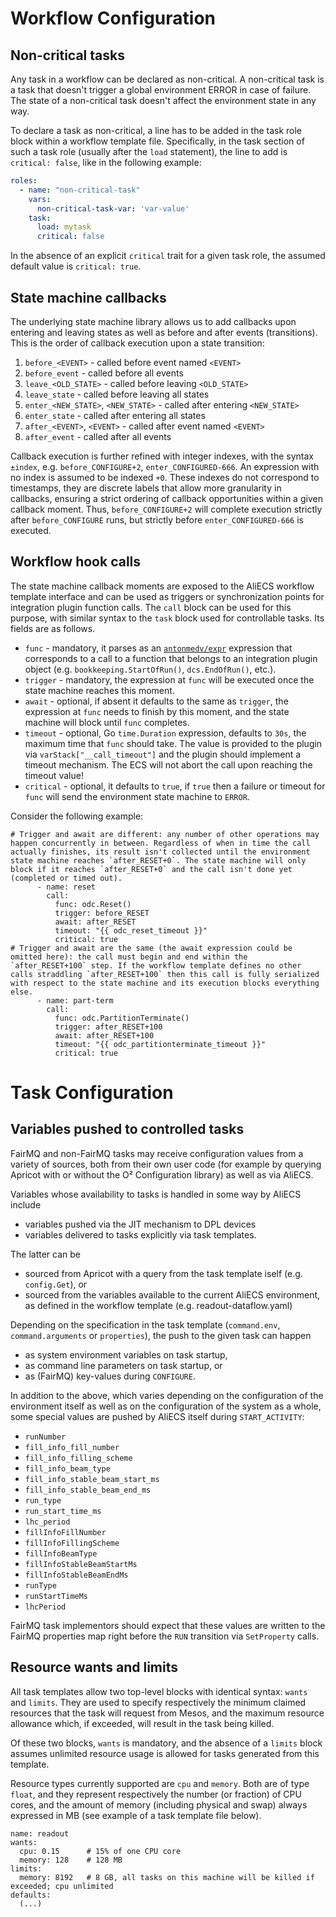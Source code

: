 # Workflow Configuration

## Non-critical tasks

Any task in a workflow can be declared as non-critical. A non-critical task is a task that doesn't trigger a global environment ERROR in case of failure. The state of a non-critical task doesn't affect the environment state in any way.

To declare a task as non-critical, a line has to be added in the task role block within a workflow template file. Specifically, in the task section of such a task role (usually after the `load` statement), the line to add is `critical: false`, like in the following example:

```yaml
roles:
  - name: "non-critical-task"
    vars:
      non-critical-task-var: 'var-value'
    task:
      load: mytask
      critical: false
```

In the absence of an explicit `critical` trait for a given task role, the assumed default value is `critical: true`.

## State machine callbacks

The underlying state machine library allows us to add callbacks upon entering and leaving states as well as before and after events (transitions).
This is the order of callback execution upon a state transition:
1. `before_<EVENT>` - called before event named `<EVENT>`
2. `before_event` - called before all events
3. `leave_<OLD_STATE>` - called before leaving `<OLD_STATE>`
4. `leave_state` - called before leaving all states
5. `enter_<NEW_STATE>`, `<NEW_STATE>` - called after entering `<NEW_STATE>`
6. `enter_state` - called after entering all states
7. `after_<EVENT>`, `<EVENT>` - called after event named `<EVENT>`
8. `after_event` - called after all events

Callback execution is further refined with integer indexes, with the syntax `±index`, e.g. `before_CONFIGURE+2`, `enter_CONFIGURED-666`. An expression with no index is assumed to be indexed `+0`. These indexes do not correspond to timestamps, they are discrete labels that allow more granularity in callbacks, ensuring a strict ordering of callback opportunities within a given callback moment. Thus, `before_CONFIGURE+2` will complete execution strictly after `before_CONFIGURE` runs, but strictly before `enter_CONFIGURED-666` is executed.

## Workflow hook calls

The state machine callback moments are exposed to the AliECS workflow template interface and can be used as triggers or synchronization points for integration plugin function calls. The `call` block can be used for this purpose, with similar syntax to the `task` block used for controllable tasks. Its fields are as follows.
* `func` - mandatory, it parses as an [`antonmedv/expr`](https://github.com/antonmedv/expr) expression that corresponds to a call to a function that belongs to an integration plugin object (e.g. `bookkeeping.StartOfRun()`, `dcs.EndOfRun()`, etc.).
* `trigger` - mandatory, the expression at `func` will be executed once the state machine reaches this moment.
* `await` - optional, if absent it defaults to the same as `trigger`, the expression at `func` needs to finish by this moment, and the state machine will block until `func` completes.
* `timeout` - optional, Go `time.Duration` expression, defaults to `30s`, the maximum time that `func` should take. The value is provided to the plugin via `varStack["__call_timeout"]` and the plugin should implement a timeout mechanism. The ECS will not abort the call upon reaching the timeout value!
* `critical` - optional, it defaults to `true`, if `true` then a failure or timeout for `func` will send the environment state machine to `ERROR`.

Consider the following example:
```
# Trigger and await are different: any number of other operations may happen concurrently in between. Regardless of when in time the call actually finishes, its result isn't collected until the environment state machine reaches `after_RESET+0`. The state machine will only block if it reaches `after_RESET+0` and the call isn't done yet (completed or timed out).
      - name: reset
        call:
          func: odc.Reset()
          trigger: before_RESET
          await: after_RESET
          timeout: "{{ odc_reset_timeout }}"
          critical: true
# Trigger and await are the same (the await expression could be omitted here): the call must begin and end within the `after_RESET+100` step. If the workflow template defines no other calls straddling `after_RESET+100` then this call is fully serialized with respect to the state machine and its execution blocks everything else.
      - name: part-term
        call:
          func: odc.PartitionTerminate()
          trigger: after_RESET+100
          await: after_RESET+100
          timeout: "{{ odc_partitionterminate_timeout }}"
          critical: true
```

# Task Configuration

## Variables pushed to controlled tasks

FairMQ and non-FairMQ tasks may receive configuration values from a variety of sources, both from their own user code (for example by querying Apricot with or without the O² Configuration library) as well as via AliECS.

Variables whose availability to tasks is handled in some way by AliECS include

 * variables pushed via the JIT mechanism to DPL devices
 * variables delivered to tasks explicitly via task templates.

The latter can be
 * sourced from Apricot with a query from the task template iself (e.g. `config.Get`), or
 * sourced from the variables available to the current AliECS environment, as defined in the workflow template (e.g. readout-dataflow.yaml)

Depending on the specification in the task template (`command.env`, `command.arguments` or `properties`), the push to the given task can happen
 * as system environment variables on task startup,
 * as command line parameters on task startup, or
 * as (FairMQ) key-values during `CONFIGURE`.

In addition to the above, which varies depending on the configuration of the environment itself as well as on the configuration of the system as a whole, some special values are pushed by AliECS itself during `START_ACTIVITY`:

 * `runNumber`
 * `fill_info_fill_number`
 * `fill_info_filling_scheme`
 * `fill_info_beam_type`
 * `fill_info_stable_beam_start_ms`
 * `fill_info_stable_beam_end_ms`
 * `run_type`
 * `run_start_time_ms`
 * `lhc_period`
 * `fillInfoFillNumber`
 * `fillInfoFillingScheme`
 * `fillInfoBeamType`
 * `fillInfoStableBeamStartMs`
 * `fillInfoStableBeamEndMs`
 * `runType`
 * `runStartTimeMs`
 * `lhcPeriod`

FairMQ task implementors should expect that these values are written to the FairMQ properties map right before the `RUN` transition via `SetProperty` calls.

## Resource wants and limits

All task templates allow two top-level blocks with identical syntax: `wants` and `limits`. They are used to specify respectively the minimum claimed resources that the task will request from Mesos, and the maximum resource allowance which, if exceeded, will result in the task being killed.

Of these two blocks, `wants` is mandatory, and the absence of a `limits` block assumes unlimited resource usage is allowed for tasks generated from this template.

Resource types currently supported are `cpu` and `memory`. Both are of type `float`, and they represent respectively the number (or fraction) of CPU cores, and the amount of memory (including physical and swap) always expressed in MB (see example of a task template file below).

```
name: readout
wants:
  cpu: 0.15      # 15% of one CPU core
  memory: 128    # 128 MB
limits:
  memory: 8192   # 8 GB, all tasks on this machine will be killed if exceeded; cpu unlimited
defaults:
  (...)
```
